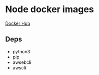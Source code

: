# Node docker images

[Docker Hub](https://hub.docker.com/repository/docker/contartec/node)

## Deps

- python3
- pip
- awsebcli
- awscli